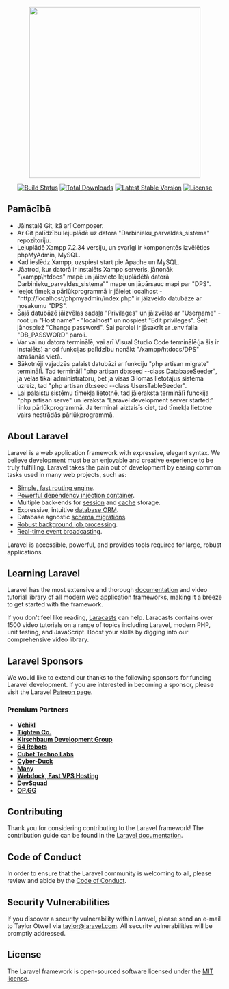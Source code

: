 <p align="center"><a href="https://laravel.com" target="_blank"><img src="https://raw.githubusercontent.com/laravel/art/master/logo-lockup/5%20SVG/2%20CMYK/1%20Full%20Color/laravel-logolockup-cmyk-red.svg" width="400"></a></p>

<p align="center">
<a href="https://travis-ci.org/laravel/framework"><img src="https://travis-ci.org/laravel/framework.svg" alt="Build Status"></a>
<a href="https://packagist.org/packages/laravel/framework"><img src="https://poser.pugx.org/laravel/framework/d/total.svg" alt="Total Downloads"></a>
<a href="https://packagist.org/packages/laravel/framework"><img src="https://poser.pugx.org/laravel/framework/v/stable.svg" alt="Latest Stable Version"></a>
<a href="https://packagist.org/packages/laravel/framework"><img src="https://poser.pugx.org/laravel/framework/license.svg" alt="License"></a>
</p>

## Pamācībā
- Jāinstalē Git, kā arī Composer.
- Ar Git palīdzību lejuplādē uz datora "Darbinieku_parvaldes_sistema" repozitoriju.
- Lejuplādē Xampp 7.2.34 versiju, un svarīgi ir komponentēs izvēlēties phpMyAdmin, MySQL.
- Kad ieslēdz Xampp, uzspiest start pie Apache un MySQL.
- Jāatrod, kur datorā ir instalēts Xampp serveris, jānonāk "\xampp\htdocs" mapē un jāievieto lejuplādētā datorā Darbinieku_parvaldes_sistema"" mape un jāpārsauc mapi par "DPS".
- Ieejot tīmekļa pārlūkprogrammā ir jāieiet localhost - "http://localhost/phpmyadmin/index.php" ir jāizveido datubāze ar nosakumu "DPS".
- Šajā datubāzē jāizvēlas sadaļa "Privilages" un jāizvēlas ar "Username" - root un "Host name" - "localhost" un nospiest "Edit privileges". Šeit jānospiež "Change password". Šai parolei ir jāsakrīt ar .env faila "DB_PASSWORD" paroli.
- Var vai nu datora terminālē, vai arī Visual Studio Code terminālē(ja šis ir instalēts) ar cd funkcijas palīdzību nonākt "/xampp/htdocs/DPS" atrašanās vietā.
- Sākotnēji vajadzēs palaist datubāzi ar funkciju "php artisan migrate" terminālī. Tad terminālī "php artisan db:seed --class DatabaseSeeder", ja vēlās tikai administratoru, bet ja visas 3 lomas lietotājus sistēmā uzreiz, tad "php artisan db:seed --class UsersTableSeeder".
- Lai palaistu sistēmu tīmekļa lietotnē, tad jāieraksta terminālī funckija "php artisan serve" un ieraksta "Laravel development server started:" linku pārlūkprogrammā. Ja terminali aiztaisīs ciet, tad tīmekļa lietotne vairs nestrādās pārlūkprogrammā.


## About Laravel

Laravel is a web application framework with expressive, elegant syntax. We believe development must be an enjoyable and creative experience to be truly fulfilling. Laravel takes the pain out of development by easing common tasks used in many web projects, such as:

- [Simple, fast routing engine](https://laravel.com/docs/routing).
- [Powerful dependency injection container](https://laravel.com/docs/container).
- Multiple back-ends for [session](https://laravel.com/docs/session) and [cache](https://laravel.com/docs/cache) storage.
- Expressive, intuitive [database ORM](https://laravel.com/docs/eloquent).
- Database agnostic [schema migrations](https://laravel.com/docs/migrations).
- [Robust background job processing](https://laravel.com/docs/queues).
- [Real-time event broadcasting](https://laravel.com/docs/broadcasting).

Laravel is accessible, powerful, and provides tools required for large, robust applications.

## Learning Laravel

Laravel has the most extensive and thorough [documentation](https://laravel.com/docs) and video tutorial library of all modern web application frameworks, making it a breeze to get started with the framework.

If you don't feel like reading, [Laracasts](https://laracasts.com) can help. Laracasts contains over 1500 video tutorials on a range of topics including Laravel, modern PHP, unit testing, and JavaScript. Boost your skills by digging into our comprehensive video library.

## Laravel Sponsors

We would like to extend our thanks to the following sponsors for funding Laravel development. If you are interested in becoming a sponsor, please visit the Laravel [Patreon page](https://patreon.com/taylorotwell).

### Premium Partners

- **[Vehikl](https://vehikl.com/)**
- **[Tighten Co.](https://tighten.co)**
- **[Kirschbaum Development Group](https://kirschbaumdevelopment.com)**
- **[64 Robots](https://64robots.com)**
- **[Cubet Techno Labs](https://cubettech.com)**
- **[Cyber-Duck](https://cyber-duck.co.uk)**
- **[Many](https://www.many.co.uk)**
- **[Webdock, Fast VPS Hosting](https://www.webdock.io/en)**
- **[DevSquad](https://devsquad.com)**
- **[OP.GG](https://op.gg)**

## Contributing

Thank you for considering contributing to the Laravel framework! The contribution guide can be found in the [Laravel documentation](https://laravel.com/docs/contributions).

## Code of Conduct

In order to ensure that the Laravel community is welcoming to all, please review and abide by the [Code of Conduct](https://laravel.com/docs/contributions#code-of-conduct).

## Security Vulnerabilities

If you discover a security vulnerability within Laravel, please send an e-mail to Taylor Otwell via [taylor@laravel.com](mailto:taylor@laravel.com). All security vulnerabilities will be promptly addressed.

## License

The Laravel framework is open-sourced software licensed under the [MIT license](https://opensource.org/licenses/MIT).
